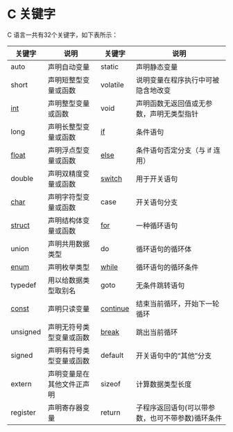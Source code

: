 C 关键字
===

C 语言一共有32个关键字，如下表所示：

关键字 | 说明  | 关键字 | 说明
---- | ---- | ---- | ----
auto | 声明自动变量  | static | 声明静态变量 
short | 声明短整型变量或函数  | volatile | 说明变量在程序执行中可被隐含地改变 
[int](./c_variables.md) | 声明整型变量或函数  | void | 声明函数无返回值或无参数，声明无类型指针 
long | 声明长整型变量或函数  | [if](./c_conditions.md) | 条件语句 
[float](./c_variables.md) | 声明浮点型变量或函数  | [else](./c_conditions.md) | 条件语句否定分支（与 if 连用） 
double | 声明双精度变量或函数  | [switch](./c_switch.md) | 用于开关语句 
[char](./c_strings.md) | 声明字符型变量或函数  | case | 开关语句分支 
[struct](./c_structs.md) | 声明结构体变量或函数  | [for](./c_for_loop.md) | 一种循环语句 
union | 声明共用数据类型  | do | 循环语句的循环体 
[enum](./c_enum.md) | 声明枚举类型  | [while](./c_while_loop.md) | 循环语句的循环条件 
typedef | 用以给数据类型取别名  | goto | 无条件跳转语句 
[const](./c_constants.md) | 声明只读变量  | [continue](./c_break_continue.md) | 结束当前循环，开始下一轮循环 
unsigned | 声明无符号类型变量或函数  | [break](./c_break_continue.md) | 跳出当前循环 
signed | 声明有符号类型变量或函数  | default | 开关语句中的“其他”分支 
extern | 声明变量是在其他文件正声明  | sizeof | 计算数据类型长度 
register | 声明寄存器变量  | return | 子程序返回语句(可以带参数，也可不带参数)循环条件 
<!--rehype:style=width: 100%; display: inline-table;-->